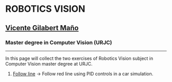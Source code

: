 # ROBOTICS VISION 
## [Vicente Gilabert Maño](https://www.linkedin.com/in/vgilabert/)
### Master degree in Computer Vision (URJC)
---

In this page will collect the two exercises of Robotics Vision subject in Computer Vision master degree at URJC. 

1. [Follow line](FollowLine/FollowLine_index.md) -> Follow red line using PID controls in a car simulation.
